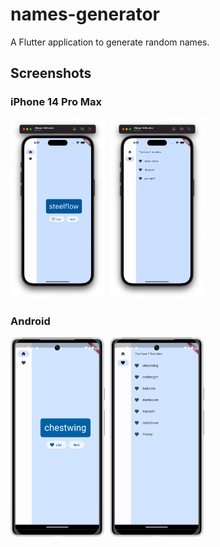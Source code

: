 # names-generator

A Flutter application to generate random names.

## Screenshots

### iPhone 14 Pro Max
<img src="screenshots/iOS-1.png" height="30%" width="30%">&nbsp;
<img src="screenshots/iOS-2.png" height="30%" width="30%">&nbsp;

### Android
<img src="screenshots/android-1.png" height="30%" width="30%">&nbsp;
<img src="screenshots/android-2.png" height="30%" width="30%">&nbsp;
